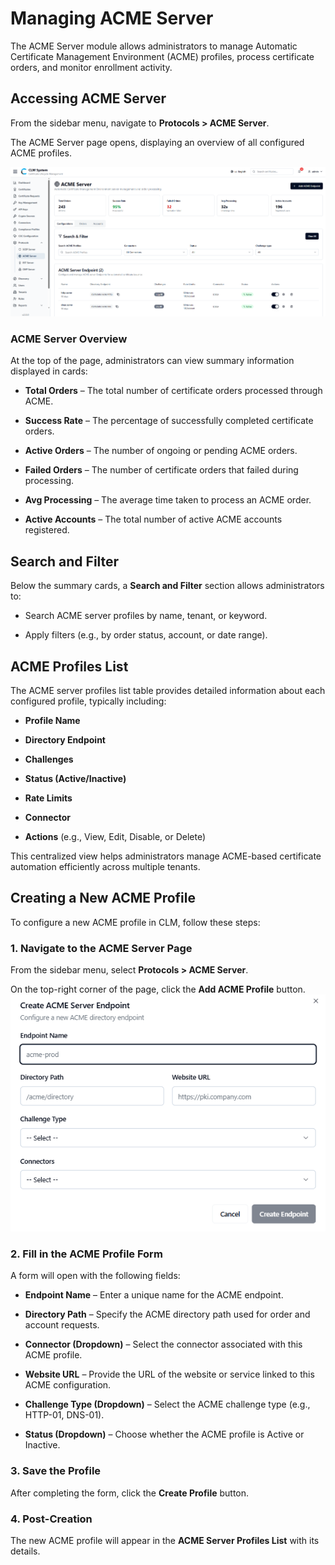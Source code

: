 # Managing ACME Server

The ACME Server module allows administrators to manage Automatic Certificate Management Environment (ACME) profiles, process certificate orders, and monitor enrollment activity.

## Accessing ACME Server

From the sidebar menu, navigate to **Protocols > ACME Server**.

The ACME Server page opens, displaying an overview of all configured ACME profiles.

![ACME Server Page Overview](images/acme_server_page_overview.png)

### ACME Server Overview

At the top of the page, administrators can view summary information displayed in cards:

- **Total Orders** – The total number of certificate orders processed through ACME.
    
- **Success Rate** – The percentage of successfully completed certificate orders.
    
- **Active Orders** – The number of ongoing or pending ACME orders.
    
- **Failed Orders** – The number of certificate orders that failed during processing.
    
- **Avg Processing** – The average time taken to process an ACME order.
    
- **Active Accounts** – The total number of active ACME accounts registered.
## Search and Filter

 Below the summary cards, a **Search and Filter** section allows administrators to:

- Search ACME server profiles by name, tenant, or keyword.
    
- Apply filters (e.g., by order status, account, or date range).

## ACME Profiles List

The ACME server profiles list table provides detailed information about each configured profile, typically including:

- **Profile Name**
    
- **Directory Endpoint**
    
- **Challenges**
    
- **Status (Active/Inactive)**
    
- **Rate Limits**
    
- **Connector**
    
- **Actions** (e.g., View, Edit, Disable, or Delete)
    

This centralized view helps administrators manage ACME-based certificate automation efficiently across multiple tenants.

## Creating a New ACME Profile

To configure a new ACME profile in CLM, follow these steps:

### 1. Navigate to the ACME Server Page

From the sidebar menu, select **Protocols > ACME Server**.

On the top-right corner of the page, click the **Add ACME Profile** button.
![Create ACME Profile Form](images/create_acme_profile_form.png)
### 2. Fill in the ACME Profile Form

A form will open with the following fields:

- **Endpoint Name** – Enter a unique name for the ACME endpoint.
    
- **Directory Path** – Specify the ACME directory path used for order and account requests.
    
- **Connector (Dropdown)** – Select the connector associated with this ACME profile.
    
- **Website URL** – Provide the URL of the website or service linked to this ACME configuration.
    
- **Challenge Type (Dropdown)** – Select the ACME challenge type (e.g., HTTP-01, DNS-01).
    
- **Status (Dropdown)** – Choose whether the ACME profile is Active or Inactive.


### 3. Save the Profile

After completing the form, click the **Create Profile** button.

### 4. Post-Creation

The new ACME profile will appear in the **ACME Server Profiles List** with its details.




